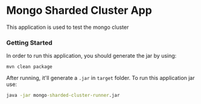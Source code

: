 # Mongo Sharded Cluster App

<p>This application is used to test the mongo cluster</p>

### Getting Started

In order to run this application, you should generate the jar by using:

```maven
mvn clean package
```

After running, it'll generate a `.jar` in `target` folder. To run this application jar use:

```cmd
java -jar mongo-sharded-cluster-runner.jar
```
